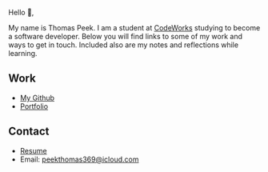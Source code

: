 Hello 👋, 

My name is Thomas Peek. I am a student at [CodeWorks](https://boisecodeworks.com) studying to become a software developer. Below you will find links to some of my work and ways to get in touch. Included also are my notes and reflections while learning. 

## Work

  + [My Github](https://github.com/good-ol-peekers)
  + [Portfolio](https://good-ol-peekers.github.io/)

## Contact

  + [Resume](https://good-ol-peekers.github.io/resume)
  + Email: peekthomas369@icloud.com
  
